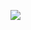 ![](https://1.bp.blogspot.com/-P0bh1lX8pew/YMq4PvLW7sI/AAAAAAAAA9U/Cz7pEOpBYoMOON9MFEPyqH45g7HPP6RwwCLcBGAsYHQ/s2335/CLogo.png)



